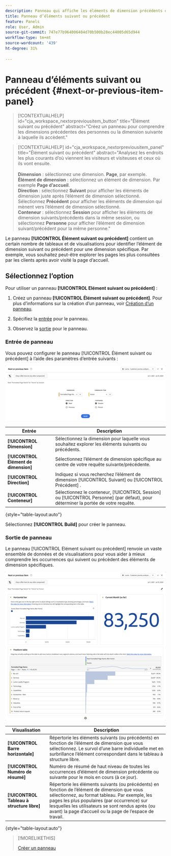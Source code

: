 ```yaml
---
description: Panneau qui affiche les éléments de dimension précédents ou suivants pour une dimension spécifique.
title: Panneau d’éléments suivant ou précédent
feature: Panels
role: User, Admin
source-git-commit: 747e77b964006404d70b500b28ec44005d65d944
workflow-type: tm+mt
source-wordcount: '439'
ht-degree: 31%

---
```


# Panneau d’éléments suivant ou précédent {#next-or-previous-item-panel}

<!-- markdownlint-disable MD034 -->

>[!CONTEXTUALHELP]
>id="cja_workspace_nextorpreviousitem_button"
>title="Élément suivant ou précédent"
>abstract="Créez un panneau pour comprendre les dimensions précédentes des personnes ou la dimension suivante à laquelle ils accèdent."

<!-- markdownlint-disable MD034 -->

<!-- markdownlint-disable MD034 -->

>[!CONTEXTUALHELP]
>id="cja_workspace_nextorpreviousitem_panel"
>title="Élément suivant ou précédent"
>abstract="Analysez les endroits les plus courants d’où viennent les visiteurs et visiteuses et ceux où ils vont ensuite.<br/><br/>**Dimension** : sélectionnez une dimension. **Page**, par exemple.<br/>**Élément de dimension** : sélectionnez un élément de dimension. Par exemple **Page d’accueil**.<br/>**Direction** : sélectionnez **Suivant** pour afficher les éléments de dimension juste après l’élément de dimension sélectionné. Sélectionnez **Précédent** pour afficher les éléments de dimension qui mènent vers l’élément de dimension sélectionné.<br/>**Conteneur** : sélectionnez **Session** pour afficher les éléments de dimension suivants/précédents dans la même session, ou sélectionnez **Personne** pour afficher l’élément de dimension suivant/précédent pour la même personne."

<!-- markdownlint-enable MD034 -->



Le panneau **[!UICONTROL Élément suivant ou précédent]** contient un certain nombre de tableaux et de visualisations pour identifier l’élément de dimension suivant ou précédent pour une dimension spécifique. Par exemple, vous souhaitez peut-être explorer les pages les plus consultées par les clients après avoir visité la page d’accueil.

## Sélectionnez l’option  

Pour utiliser un panneau **[!UICONTROL Elément suivant ou précédent]** :

1. Créez un panneau **[!UICONTROL Élément suivant ou précédent]**. Pour plus d’informations sur la création d’un panneau, voir [Création d’un panneau](panels.md#create-a-panel).

1. Spécifiez la [entrée](#panel-input) pour le panneau.

1. Observez la [sortie](#panel-output) pour le panneau.

### Entrée de panneau

Vous pouvez configurer le panneau [!UICONTROL Élément suivant ou précédent] à l’aide des paramètres d’entrée suivants :

![Panneau d’élément suivant ou précédent](assets/next-or-previous-item.png)

| Entrée | Description |
| --- | --- |
| **[!UICONTROL Dimension]** | Sélectionnez la dimension pour laquelle vous souhaitez explorer les éléments suivants ou précédents. |
| **[!UICONTROL Élément de dimension]** | Sélectionnez l’élément de dimension spécifique au centre de votre requête suivante/précédente. |
| **[!UICONTROL Direction]** | Indiquez si vous recherchez l’élément de dimension [!UICONTROL Suivant] ou [!UICONTROL Précédent] . |
| **[!UICONTROL Conteneur]** | Sélectionnez le conteneur, [!UICONTROL Session] ou [!UICONTROL Personne] (par défaut), pour déterminer la portée de votre requête. |

{style="table-layout:auto"}

Sélectionnez **[!UICONTROL Build]** pour créer le panneau.

### Sortie de panneau

Le panneau [!UICONTROL Elément suivant ou précédent] renvoie un vaste ensemble de données et de visualisations pour vous aider à mieux comprendre les occurrences qui suivent ou précèdent des éléments de dimension spécifiques.


![Sortie de panneau suivante/précédente](assets/next-or-previous-item-output.png)


| Visualisation | Description |
| --- | --- |
| **[!UICONTROL Barre horizontale]** | Répertorie les éléments suivants (ou précédents) en fonction de l’élément de dimension que vous sélectionnez. Le survol d’une barre individuelle met en surbrillance l’élément correspondant dans le tableau à structure libre. |
| **[!UICONTROL Numéro de résumé]** | Numéro de résumé de haut niveau de toutes les occurrences d’élément de dimension précédente ou suivante pour le mois en cours (à ce jour). |
| **[!UICONTROL Tableau à structure libre]** | Répertorie les éléments suivants (ou précédents) en fonction de l’élément de dimension que vous sélectionnez, au format tableau. Par exemple, les pages les plus populaires (par occurrence) sur lesquelles les utilisateurs se sont rendus après (ou avant) la page d’accueil ou la page de l’espace de travail. |

{style="table-layout:auto"}


>[!MORELIKETHIS]
>
>[Créer un panneau](/help/analysis-workspace/c-panels/panels.md#create-a-panel)
>